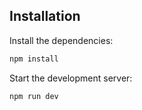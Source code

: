 ## Installation

Install the dependencies:

```bash
npm install
```

Start the development server:

```bash
npm run dev
```

